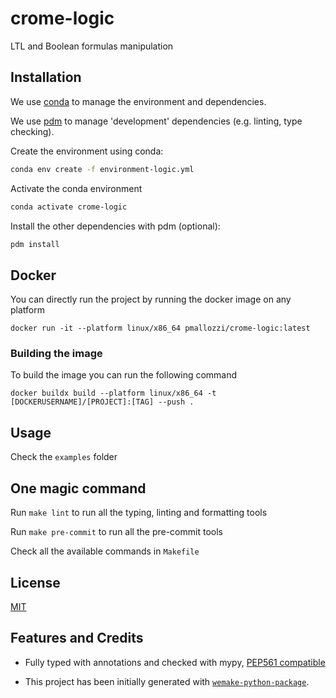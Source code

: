 # crome-logic

LTL and Boolean formulas manipulation

## Installation

We use
[conda](https://docs.conda.io/projects/conda/en/latest/user-guide/install/index.html) to
manage the environment and dependencies.

We use [pdm](https://github.com/pdm-project/pdm) to manage 'development'
dependencies (e.g. linting, type checking).

Create the environment using conda:

```bash
conda env create -f environment-logic.yml
```

Activate the conda environment

```bash
conda activate crome-logic
```

Install the other dependencies with pdm (optional):

```bash
pdm install
```

## Docker

You can directly run the project by running the docker image on any platform

`docker run -it --platform linux/x86_64 pmallozzi/crome-logic:latest`

### Building the image

To build the image you can run the following command

`docker buildx build --platform linux/x86_64 -t [DOCKERUSERNAME]/[PROJECT]:[TAG] --push .`

## Usage

Check the `examples` folder

## One magic command

Run `make lint` to run all the typing, linting and formatting tools

Run `make pre-commit` to run all the pre-commit tools

Check all the available commands in `Makefile`

## License

[MIT](https://github.com/piergiuseppe/crome-logic/blob/master/LICENSE)

## Features and Credits

- Fully typed with annotations and checked with mypy,
  [PEP561 compatible](https://www.python.org/dev/peps/pep-0o561/)

- This project has been initially generated with
  [`wemake-python-package`](https://github.com/wemake-services/wemake-python-package).

